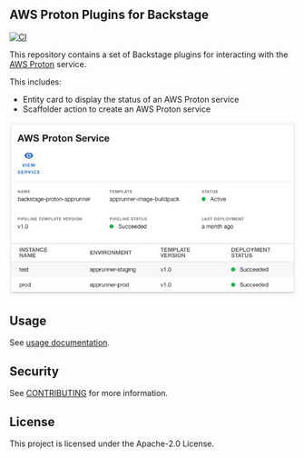 ## AWS Proton Plugins for Backstage

[![CI](https://github.com/awslabs/aws-proton-plugins-for-backstage/actions/workflows/ci.yml/badge.svg?branch=main)](https://github.com/awslabs/aws-proton-plugins-for-backstage/actions/workflows/ci.yml)

This repository contains a set of Backstage plugins for interacting with the [AWS Proton](https://aws.amazon.com/proton/) service.

This includes:
- Entity card to display the status of an AWS Proton service
- Scaffolder action to create an AWS Proton service

![AWS Proton Service entity card](/docs/images/proton-entity-card.png "AWS Proton Service entity card")

## Usage

See [usage documentation](./docs/usage.md).

## Security

See [CONTRIBUTING](CONTRIBUTING.md#security-issue-notifications) for more information.

## License

This project is licensed under the Apache-2.0 License.

